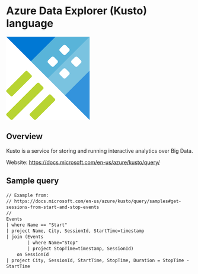 # Azure Data Explorer (Kusto) language

![adx](./adx.png)

## Overview

Kusto is a service for storing and running interactive analytics over Big Data.

Website: https://docs.microsoft.com/en-us/azure/kusto/query/

## Sample query

```
// Example from:
// https://docs.microsoft.com/en-us/azure/kusto/query/samples#get-sessions-from-start-and-stop-events
//
Events
| where Name == "Start"
| project Name, City, SessionId, StartTime=timestamp
| join (Events 
        | where Name="Stop"
        | project StopTime=timestamp, SessionId) 
    on SessionId
| project City, SessionId, StartTime, StopTime, Duration = StopTime - StartTime
```